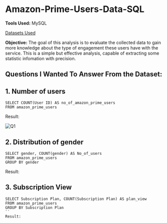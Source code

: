 # Amazon-Prime-Users-Data-SQL
**Tools Used:** MySQL

[Datasets Used](https://www.kaggle.com/datasets/arnavsmayan/amazon-prime-userbase-dataset/data)

**Objective:** The goal of this analysis is to evaluate the collected data to gain more knowledge about the type of engagement these users have with the service. This is a simple but effective analysis, capable of extracting some statistic infomation with precision.

## Questions I Wanted To Answer From the Dataset:

## 1. Number of users
```mysql
SELECT COUNT(User ID) AS no_of_amazon_prime_users
FROM amazon_prime_users
```
Result:

![Q1](https://i.imgur.com/X4Dyfiv.png)

## 2. Distribution of gender
```mysql
SELECT gender, COUNT(gender) AS No_of_users
FROM amazon_prime_users
GROUP BY gender
```
Result:


## 3. Subscription View
```mysql
SELECT Subscription Plan, COUNT(Subscription Plan) AS plan_view
FROM amazon_prime_users
GROUP BY Subscription Plan 
``
Result:


